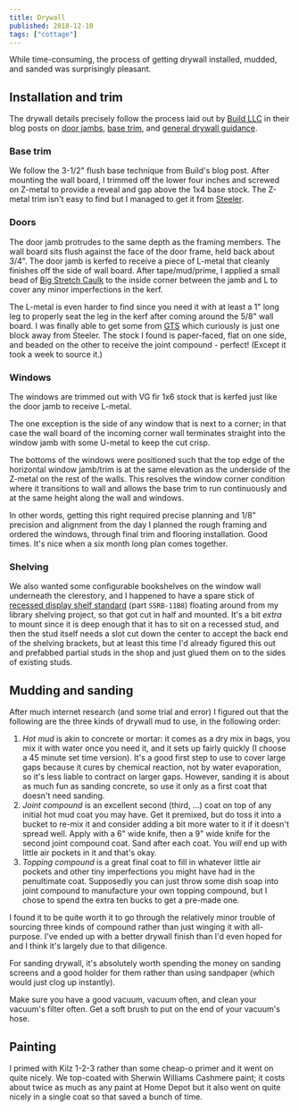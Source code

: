 ```yaml
---
title: Drywall
published: 2018-12-10
tags: ["cottage"]
---
```


While time-consuming, the process of getting drywall installed, mudded, and sanded was surprisingly pleasant.

## Installation and trim

The drywall details precisely follow the process laid out by [Build LLC](https://www.buildllc.com) in their blog posts on
[door jambs](http://blog.buildllc.com/2011/03/the-modern-door-jamb/), [base trim](http://blog.buildllc.com/2010/10/3-modern-base-details/),
and [general drywall guidance](http://blog.buildllc.com/2011/11/top-10-things-you-should-know-about-drywall/).

### Base trim

We follow the 3-1/2" flush base technique from Build's blog post. After mounting the wall board, I trimmed off the lower four inches and screwed on Z-metal
to provide a reveal and gap above the 1x4 base stock. The Z-metal trim isn't easy to find but I managed to get it from [Steeler](http://www.steeler.com/).

### Doors

The door jamb protrudes to the same depth as the framing members. The wall board sits flush against the face of the door frame, held back about 3/4".
The door jamb is kerfed to receive a piece of L-metal that cleanly finishes off the side of wall board.
After tape/mud/prime, I applied a small bead of [Big Stretch Caulk](https://www.sashco.com/products/big-stretch/) to the inside corner between the jamb and L
to cover any minor imperfections in the kerf.

The L-metal is even harder to find since you need it with at least a 1" long leg to properly seat the leg in the kerf after coming around the 5/8" wall board.
I was finally able to get some from [GTS](https://gtsinteriorsupply.com/) which curiously is just one block away from Steeler.
The stock I found is paper-faced, flat on one side, and beaded on the other to receive the joint compound - perfect! (Except it took a week to source it.)

### Windows

The windows are trimmed out with VG fir 1x6 stock that is kerfed just like the door jamb to receive L-metal.

The one exception is the side of any window that is next to a corner; in that case the wall board of the incoming corner wall terminates straight
into the window jamb with some U-metal to keep the cut crisp.

The bottoms of the windows were positioned such that the top edge of the horizontal window jamb/trim is at the same elevation as the underside of the Z-metal
on the rest of the walls. This resolves the window corner condition where it transitions to wall and allows the base trim to run continuously and at the same height
along the wall and windows.

In other words, getting this right required precise planning and 1/8" precision and alignment from the day I planned the rough framing and ordered the windows, through final
trim and flooring installation. Good times. It's nice when a six month long plan comes together.

### Shelving

We also wanted some configurable bookshelves on the window wall underneath the clerestory, and I happened to have a spare stick of
[recessed display shelf standard](https://www.fixturesanddisplays.com/heavy-duty-line-recessed-slotted-standard-for-drywall-84-black.html)
(part `SSRB-11B8`) floating around from my library shelving project, so that got cut in half and mounted.
It's a bit _extra_ to mount since it is deep enough that it has to sit on a recessed stud, and then the stud itself
needs a slot cut down the center to accept the back end of the shelving brackets, but at least this time I'd already figured this out
and prefabbed partial studs in the shop and just glued them on to the sides of existing studs.

## Mudding and sanding

After much internet research (and some trial and error) I figured out that the following are the three kinds of drywall mud to use, in the following order:

1. _Hot mud_ is akin to concrete or mortar: it comes as a dry mix in bags, you mix it with water once you need it, and it sets up fairly quickly (I choose a 45 minute set time version).
   It's a good first step to use to cover large gaps because it cures by chemical reaction, not by water evaporation, so it's less liable to contract on larger gaps.
   However, sanding it is about as much fun as sanding concrete, so use it only as a first coat that doesn't need sanding.
1. _Joint compound_ is an excellent second (third, ...) coat on top of any initial hot mud coat you may have. Get it premixed, but do toss it into a bucket to re-mix it
   and consider adding a bit more water to it if it doesn't spread well. Apply with a 6" wide knife, then a 9" wide knife for the second joint compound coat.
   Sand after each coat. You _will_ end up with little air pockets in it and that's okay.
1. _Topping compound_ is a great final coat to fill in whatever little air pockets and other tiny imperfections you might have had in the penultimate coat.
   Supposedly you can just throw some dish soap into joint compound to manufacture your own topping compound, but I chose to spend the extra ten bucks to get a pre-made one.

I found it to be quite worth it to go through the relatively minor trouble of sourcing three kinds of compound rather than just winging it with all-purpose.
I've ended up with a better drywall finish than I'd even hoped for and I think it's largely due to that diligence.

For sanding drywall, it's absolutely worth spending the money on sanding screens and a good holder for them rather than using sandpaper (which would just clog up instantly).

Make sure you have a good vacuum, vacuum often, and clean your vacuum's filter often. Get a soft brush to put on the end of your vacuum's hose.

## Painting

I primed with Kilz 1-2-3 rather than some cheap-o primer and it went on quite nicely.
We top-coated with Sherwin Williams Cashmere paint; it costs about twice as much as any paint at Home Depot but it also went on quite nicely in a single coat so that saved a bunch of time.
